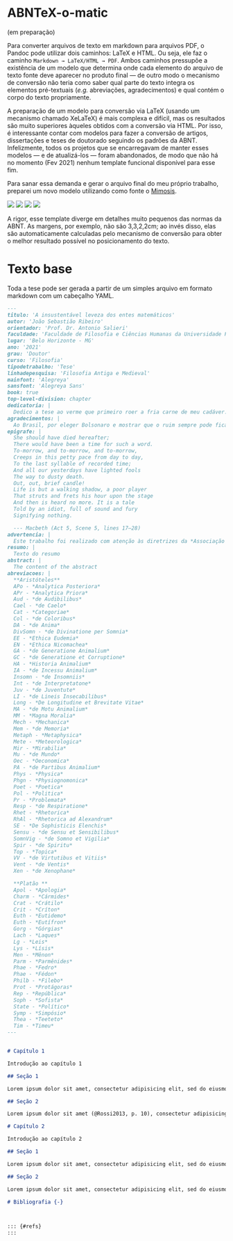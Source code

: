 # ABNTeX-o-matic

(em preparação)

Para converter arquivos de texto em markdown para arquivos PDF, o Pandoc pode utilizar dois caminhos: LaTeX e HTML. Ou seja, ele faz o caminho `Markdown → LaTeX/HTML → PDF`. Ambos caminhos pressupõe a existência de um modelo que determina onde cada elemento do arquivo de texto fonte deve aparecer no produto final — de outro modo o mecanismo de conversão não teria como saber qual parte do texto integra os elementos pré-textuais (*e.g.* abreviações, agradecimentos) e qual contém o corpo do texto propriamente.  

A preparação de um modelo para conversão via LaTeX (usando um mecanismo chamado XeLaTeX) é mais complexa e difícil, mas os resultados são muito superiores àqueles obtidos com a conversão via HTML. Por isso, é interessante contar com modelos para fazer a conversão de artigos, dissertações e teses de doutorado seguindo os padrões da ABNT. Infelizmente, todos os projetos que se encarregavam de manter esses modelos — e de atualizá-los — foram abandonados, de modo que não há no momento (Fev 2021) nenhum template funcional disponível para esse fim.  

Para sanar essa demanda e gerar o arquivo final do meu próprio trabalho, preparei um novo modelo utilizando como fonte o [Mimosis](https://github.com/Pseudomanifold/latex-mimosis).  

![](/Samples/2021-02-17_20-00-08.png)
![](/Samples/2021-02-17_19-56-59.png)
![](/Samples/2021-02-17_19-57-26.png)
![](/Samples/2021-02-17_19-57-42.png)

A rigor, esse template diverge em detalhes muito pequenos das normas da ABNT. As margens, por exemplo, não são 3,3,2,2cm; ao invés disso, elas são automaticamente calculadas pelo mecanismo de conversão para obter o melhor resultado possível no posicionamento do texto.  

# Texto base

Toda a tese pode ser gerada a partir de um simples arquivo em formato markdown com um cabeçalho YAML.

```markdown
---
titulo: 'A insustentável leveza dos entes matemáticos'
autor: 'João Sebastião Ribeiro'
orientador: 'Prof. Dr. Antonio Salieri'
faculdade: 'Faculdade de Filosofia e Ciências Humanas da Universidade Federal de Minas Gerais'
lugar: 'Belo Horizonte - MG'
ano: '2021'
grau: 'Doutor'
curso: 'Filosofia'
tipodetrabalho: 'Tese'
linhadepesquisa: 'Filosofia Antiga e Medieval'
mainfont: 'Alegreya'
sansfont: 'Alegreya Sans'
book: true    
top-level-division: chapter    
dedicatoria: |
  Dedico a tese ao verme que primeiro roer a fria carne de meu cadáver.  
agradecimentos: |
  Ao Brasil, por eleger Bolsonaro e mostrar que o ruim sempre pode ficar pior.  
epigrafe: |
  She should have died hereafter;      
  There would have been a time for such a word.      
  To-morrow, and to-morrow, and to-morrow,      
  Creeps in this petty pace from day to day,      
  To the last syllable of recorded time;      
  And all our yesterdays have lighted fools      
  The way to dusty death.      
  Out, out, brief candle!      
  Life is but a walking shadow, a poor player      
  That struts and frets his hour upon the stage      
  And then is heard no more. It is a tale      
  Told by an idiot, full of sound and fury      
  Signifying nothing.      

  --- Macbeth (Act 5, Scene 5, lines 17–28)  
advertencia: |
  Este trabalho foi realizado com atenção às diretrizes da *Associação Brasileira de Normas Técnicas* (ABNT). No entanto, no que toca à citação e referência de autores antigos, seguimos as normas consagradas no meio dos Estudos Clássicos; isto é, citar os autores a partir da numeração presente na edição de referência do texto grego, e não a partir das traduções e edições recentes.   
resumo: |
  Texto do resumo  
abstract: |
  The content of the abstract  
abreviacoes: |
  **Aristóteles**  
  APo - *Analytica Posteriora*  
  APr - *Analytica Priora*  
  Aud - *de Audibilibus*  
  Cael - *de Caelo*  
  Cat - *Categoriae*  
  Col - *de Coloribus*  
  DA - *de Anima*  
  DivSomn - *de Divinatione per Somnia*  
  EE - *Ethica Eudemia*  
  EN - *Ethica Nicomachea*  
  GA - *de Generatione Animalium*  
  GC - *de Generatione et Corruptione*  
  HA - *Historia Animalium*  
  IA - *de Incessu Animalium*  
  Insomn - *de Insomniis*  
  Int - *de Interpretatone*  
  Juv - *de Juventute*  
  LI - *de Lineis Insecabilibus*  
  Long - *De Longitudine et Brevitate Vitae*  
  MA - *de Motu Animalium*  
  MM - *Magna Moralia*  
  Mech - *Mechanica*  
  Mem - *de Memoria*  
  Metaph - *Metaphysica*  
  Mete - *Meteorologica*  
  Mir - *Mirabilia*  
  Mu - *de Mundo*  
  Oec - *Oeconomica*  
  PA - *de Partibus Animalium*  
  Phys - *Physica*  
  Phgn - *Physiognomonica*  
  Poet - *Poetica*  
  Pol - *Politica*  
  Pr - *Problemata*  
  Resp - *de Respiratione*  
  Rhet - *Rhetorica*  
  RhAl - *Rhetorica ad Alexandrum*  
  SE - *De Sophisticis Elenchis*  
  Sensu - *de Sensu et Sensibilibus*  
  SomnVig - *de Somno et Vigilia*  
  Spir - *de Spiritu*  
  Top - *Topica*  
  VV - *de Virtutibus et Vitiis*  
  Vent - *de Ventis*  
  Xen - *de Xenophane*  

  **Platão **  
  Apol - *Apologia*  
  Charm - *Cármides*  
  Crat - *Crátilo*  
  Crit - *Críton*  
  Euth - *Eutidemo*  
  Euth - *Eutífron*  
  Gorg - *Górgias*  
  Lach - *Laques*  
  Lg - *Leis*  
  Lys - *Lísis*  
  Men - *Mênon*  
  Parm - *Parmênides*  
  Phae - *Fedro*  
  Phae - *Fédon*  
  Philb - *Filebo*  
  Prot - *Protágoras*  
  Rep - *República*  
  Soph - *Sofista*  
  State - *Político*  
  Symp - *Simpósio*  
  Thea - *Teeteto*  
  Tim - *Timeu*  
---


# Capítulo 1

Introdução ao capítulo 1

## Seção 1

Lorem ipsum dolor sit amet, consectetur adipisicing elit, sed do eiusmod tempor incididunt ut labore et dolore magna aliqua. Ut enim ad minim veniam, quis nostrud exercitation ullamco laboris nisi ut aliquip ex ea commodo consequat. Duis aute irure dolor in reprehenderit in voluptate velit esse cillum dolore eu fugiat nulla pariatur. Excepteur sint occaecat cupidatat non proident, sunt in culpa qui officia deserunt mollit anim id est laborum (@Metaph_Ross_a, p. 134).

## Seção 2

Lorem ipsum dolor sit amet (@Rossi2013, p. 10), consectetur adipisicing elit, sed do eiusmod tempor incididunt ut labore et dolore magna aliqua. Ut enim ad minim veniam, quis nostrud exercitation ullamco laboris nisi ut aliquip ex ea commodo consequat. Duis aute irure dolor in reprehenderit in voluptate velit esse cillum dolore eu fugiat nulla pariatur. Excepteur sint occaecat cupidatat non proident, sunt in culpa qui officia deserunt mollit anim id est laborum.

# Capítulo 2

Introdução ao capítulo 2

## Seção 1

Lorem ipsum dolor sit amet, consectetur adipisicing elit, sed do eiusmod tempor incididunt ut labore et dolore magna aliqua. Ut enim ad minim veniam, quis nostrud exercitation ullamco laboris nisi ut aliquip ex ea commodo consequat. Duis aute irure dolor in reprehenderit in voluptate velit esse cillum dolore eu fugiat nulla pariatur. Excepteur sint occaecat cupidatat non proident, sunt in culpa qui officia deserunt mollit anim id est laborum (@Carr2005, p. 90).

## Seção 2

Lorem ipsum dolor sit amet, consectetur adipisicing elit, sed do eiusmod tempor incididunt ut labore et dolore magna aliqua. Ut enim ad minim veniam, quis nostrud exercitation ullamco laboris nisi ut aliquip ex ea commodo consequat. Duis aute irure dolor in reprehenderit in voluptate velit esse cillum dolore eu fugiat nulla pariatur. Excepteur sint occaecat cupidatat non proident, sunt in culpa qui officia deserunt mollit anim id est laborum (@deHaas2004, p. 4).

# Bibliografia {-}



::: {#refs}
:::

```
